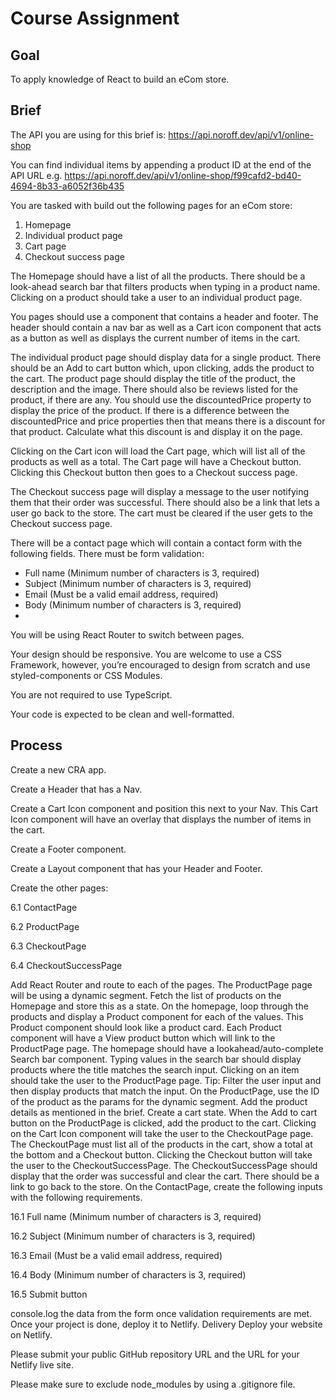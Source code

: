 # Course Assignment

## Goal

To apply knowledge of React to build an eCom store.

## Brief

The API you are using for this brief is: https://api.noroff.dev/api/v1/online-shop

You can find individual items by appending a product ID at the end of the API URL e.g. https://api.noroff.dev/api/v1/online-shop/f99cafd2-bd40-4694-8b33-a6052f36b435

You are tasked with build out the following pages for an eCom store:

1. Homepage
2. Individual product page
3. Cart page
4. Checkout success page
   
The Homepage should have a list of all the products. There should be a look-ahead search bar that filters products when typing in a product name. Clicking on a product should take a user to an individual product page.

You pages should use a <Layout> component that contains a header and footer. The header should contain a nav bar as well as a Cart icon component that acts as a button as well as displays the current number of items in the cart.

The individual product page should display data for a single product. There should be an Add to cart button which, upon clicking, adds the product to the cart. The product page should display the title of the product, the description and the image. There should also be reviews listed for the product, if there are any. You should use the discountedPrice property to display the price of the product. If there is a difference between the discountedPrice and price properties then that means there is a discount for that product. Calculate what this discount is and display it on the page.

Clicking on the Cart icon will load the Cart page, which will list all of the products as well as a total. The Cart page will have a Checkout button. Clicking this Checkout button then goes to a Checkout success page.

The Checkout success page will display a message to the user notifying them that their order was successful. There should also be a link that lets a user go back to the store. The cart must be cleared if the user gets to the Checkout success page.

There will be a contact page which will contain a contact form with the following fields. There must be form validation:

- Full name (Minimum number of characters is 3, required)
- Subject (Minimum number of characters is 3, required)
- Email (Must be a valid email address, required)
- Body (Minimum number of characters is 3, required)
- 
You will be using React Router to switch between pages.

Your design should be responsive. You are welcome to use a CSS Framework, however, you’re encouraged to design from scratch and use styled-components or CSS Modules.

You are not required to use TypeScript.

Your code is expected to be clean and well-formatted.

## Process

Create a new CRA app.

Create a Header that has a Nav.

Create a Cart Icon component and position this next to your Nav. This Cart Icon component will have an overlay that displays the number of items in the cart.

Create a Footer component.

Create a Layout component that has your Header and Footer.

Create the other pages:

6.1 ContactPage

6.2 ProductPage

6.3 CheckoutPage

6.4 CheckoutSuccessPage

Add React Router and route to each of the pages. The ProductPage page will be using a dynamic segment.
Fetch the list of products on the Homepage and store this as a state.
On the homepage, loop through the products and display a Product component for each of the values. This Product component should look like a product card. Each Product component will have a View product button which will link to the ProductPage page.
The homepage should have a lookahead/auto-complete Search bar component. Typing values in the search bar should display products where the title matches the search input. Clicking on an item should take the user to the ProductPage page. Tip: Filter the user input and then display products that match the input.
On the ProductPage, use the ID of the product as the params for the dynamic segment. Add the product details as mentioned in the brief.
Create a cart state. When the Add to cart button on the ProductPage is clicked, add the product to the cart.
Clicking on the Cart Icon component will take the user to the CheckoutPage page.
The CheckoutPage must list all of the products in the cart, show a total at the bottom and a Checkout button.
Clicking the Checkout button will take the user to the CheckoutSuccessPage.
The CheckoutSuccessPage should display that the order was successful and clear the cart. There should be a link to go back to the store.
On the ContactPage, create the following inputs with the following requirements.

16.1 Full name (Minimum number of characters is 3, required)

16.2 Subject (Minimum number of characters is 3, required)

16.3 Email (Must be a valid email address, required)

16.4 Body (Minimum number of characters is 3, required)

16.5 Submit button

console.log the data from the form once validation requirements are met.
Once your project is done, deploy it to Netlify.
Delivery
Deploy your website on Netlify.

Please submit your public GitHub repository URL and the URL for your Netlify live site.

Please make sure to exclude node_modules by using a .gitignore file.

